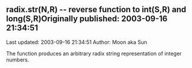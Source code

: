 ## radix.str(N,R) -- reverse function to int(S,R) and long(S,R)Originally published: 2003-09-16 21:34:51 
Last updated: 2003-09-16 21:34:51 
Author: Moon aka Sun 
 
The function produces an arbitrary radix string representation of integer numbers.